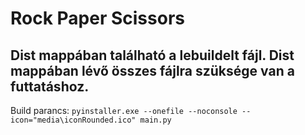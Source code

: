 # Rock Paper Scissors

## Dist mappában található a lebuildelt fájl. Dist mappában lévő összes fájlra szüksége van a futtatáshoz.

Build parancs:
`pyinstaller.exe --onefile --noconsole --icon="media\iconRounded.ico" main.py`
